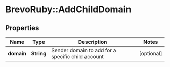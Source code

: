 # BrevoRuby::AddChildDomain

## Properties
Name | Type | Description | Notes
------------ | ------------- | ------------- | -------------
**domain** | **String** | Sender domain to add for a specific child account | [optional] 


